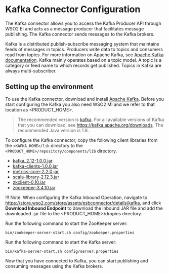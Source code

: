 # Kafka Connector Configuration

The Kafka connector allows you to access the Kafka Producer API through WSO2 EI and acts as a message producer that facilitates message publishing. The Kafka connector sends messages to the Kafka brokers.

Kafka is a distributed publish-subscribe messaging system that maintains feeds of messages in topics. Producers write data to topics and consumers read from topics. For more information on Apache Kafka, see [Apache Kafka documentation](http://kafka.apache.org/documentation.html).
Kafka mainly operates based on a topic model. A topic is a category or feed name to which records get published. Topics in Kafka are always multi-subscriber.

## Setting up the environment

To use the Kafka connector, download and install [Apache Kafka](http://kafka.apache.org/downloads.html). Before you start configuring the Kafka you also need WSO2 MI and we refer to that location as <PRODUCT_HOME>.

>The recommended version is [kafka](https://www.apache.org/dyn/closer.cgi?path=/kafka/1.0.0/kafka_2.12-1.0.0.tgz). For all available versions of Kafka that you can download, see https://kafka.apache.org/downloads. The recommended Java version is 1.8.

To configure the Kafka connector, copy the following client libraries from the `<KAFKA_HOME>/lib` directory to the `<PRODUCT_HOME>/repository/components/lib` directory.

* [kafka_2.12-1.0.0.jar](https://mvnrepository.com/artifact/org.apache.kafka/kafka_2.12/1.0.0)  
* [kafka-clients-1.0.0.jar](https://mvnrepository.com/artifact/org.apache.kafka/kafka-clients/1.0.0)
* [metrics-core-2.2.0.jar](https://mvnrepository.com/artifact/com.yammer.metrics/metrics-core/2.2.0)
* [scala-library-2.12.3.jar](https://mvnrepository.com/artifact/org.scala-lang/scala-library/2.12.3)
* [zkclient-0.10.jar](https://mvnrepository.com/artifact/com.101tec/zkclient/0.10)
* [zookeeper-3.4.10.jar](https://mvnrepository.com/artifact/org.apache.zookeeper/zookeeper/3.4.10)

!!! Note:
    When configuring the Kafka Inbound Operation, navigate to https://store.wso2.com/store/assets/esbconnector/details/kafka, and click **Download Inbound Endpoint** to download the inbound JAR file and add the downloaded .jar file to the <PRODUCT_HOME>/dropins directory.

Run the following command to start the ZooKeeper server:
```
bin/zookeeper-server-start.sh config/zookeeper.properties
```

Run the following command to start the Kafka server:
```
bin/kafka-server-start.sh config/server.properties
```
Now that you have connected to Kafka, you can start publishing and consuming messages using the Kafka brokers. 
